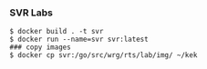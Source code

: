 ### SVR Labs

    $ docker build . -t svr
    $ docker run --name=svr svr:latest 
    ### copy images 
    $ docker cp svr:/go/src/wrg/rts/lab/img/ ~/kek

